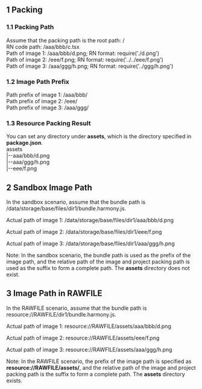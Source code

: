 ## 1 Packing
### 1.1 Packing Path
Assume that the packing path is the root path: /  
RN code path: /aaa/bbb/c.tsx  
Path of image 1: /aaa/bbb/d.png; RN format: require('./d.png')  
Path of image 2: /eee/f.png; RN format: require('../../eee/f.png')  
Path of image 3: /aaa/ggg/h.png; RN format: require('../ggg/h.png')  

### 1.2 Image Path Prefix
Path prefix of image 1: /aaa/bbb/  
Path prefix of image 2: /eee/  
Path prefix of image 3: /aaa/ggg/  

### 1.3 Resource Packing Result
You can set any directory under **assets**, which is the directory specified in **package.json**.  
assets  
|--aaa/bbb/d.png  
|--aaa/ggg/h.png  
|--eee/f.png  

## 2 Sandbox Image Path
In the sandbox scenario, assume that the bundle path is /data/storage/base/files/dir1/bundle.harmony.js.

Actual path of image 1: /data/storage/base/files/dir1/aaa/bbb/d.png

Actual path of image 2: /data/storage/base/files/dir1/eee/f.png

Actual path of image 3: /data/storage/base/files/dir1/aaa/ggg/h.png

Note: In the sandbox scenario, the bundle path is used as the prefix of the image path, and the relative path of the image and project packing path is used as the suffix to form a complete path. The **assets** directory does not exist.

## 3 Image Path in RAWFILE
In the RAWFILE scenario, assume that the bundle path is resource://RAWFILE/dir1/bundle.harmony.js.

Actual path of image 1: resource://RAWFILE/assets/aaa/bbb/d.png

Actual path of image 2: resource://RAWFILE/assets/eee/f.png

Actual path of image 3: resource://RAWFILE/assets/aaa/ggg/h.png

Note: In the RAWFILE scenario, the prefix of the image path is specified as **resource://RAWFILE/assets/**, and the relative path of the image and project packing path is the suffix to form a complete path. The **assets** directory exists.
